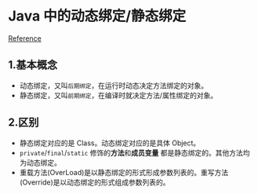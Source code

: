 # Java 中的动态绑定/静态绑定
[Reference](https://stackoverflow.com/a/22006091)
## 1.基本概念
* 动态绑定，又叫`后期绑定`，在运行时动态决定方法绑定的对象。
* 静态绑定，又叫`前期绑定`，在编译时就决定方法/属性绑定的对象。

## 2.区别
* 静态绑定对应的是 Class。动态绑定对应的是具体 Object。
* `private`/`final`/`static` 修饰的**方法**和**成员变量** 都是静态绑定的。其他方法均为动态绑定。
* 重载方法(OverLoad)是以静态绑定的形式形成参数列表的。重写方法(Override)是以动态绑定的形式组成参数列表的。
